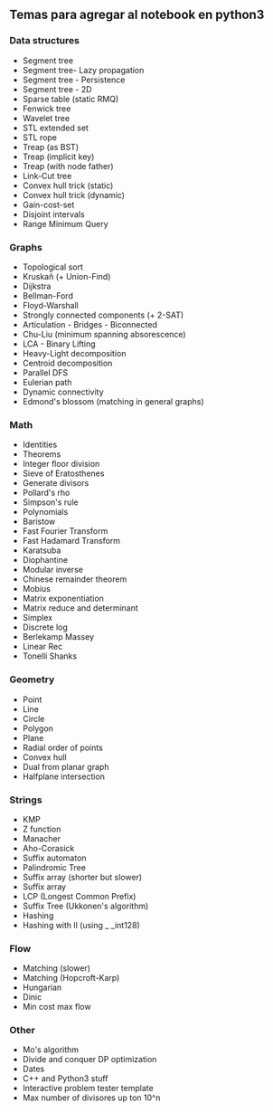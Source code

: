 Temas para agregar al notebook en python3
------

### Data structures

- Segment tree
- Segment tree- Lazy propagation
- Segment tree - Persistence
- Segment tree - 2D
- Sparse table (static RMQ)
- Fenwick tree
- Wavelet tree
- STL extended set
- STL rope
- Treap (as BST)
- Treap (implicit key)
- Treap (with node father)
- Link-Cut tree
- Convex hull trick (static)
- Convex hull trick (dynamic)
- Gain-cost-set
- Disjoint intervals
- Range Minimum Query


### Graphs
- Topological sort
- Kruskañ (+ Union-Find)
- Dijkstra
- Bellman-Ford
- Floyd-Warshall
- Strongly connected components (+ 2-SAT)
- Articulation - Bridges - Biconnected
- Chu-Liu (minimum spanning absorescence)
- LCA - Binary Lifting
- Heavy-Light decomposition
- Centroid decomposition
- Parallel DFS
- Eulerian path
- Dynamic connectivity
- Edmond's blossom (matching in general graphs)


### Math
- Identities
- Theorems
- Integer floor division
- Sieve of Eratosthenes
- Generate divisors
- Pollard's rho
- Simpson's rule
- Polynomials
- Baristow
- Fast Fourier Transform
- Fast Hadamard Transform
- Karatsuba
- Diophantine
- Modular inverse
- Chinese remainder theorem
- Mobius
- Matrix exponentiation
- Matrix reduce and determinant
- Simplex
- Discrete log
- Berlekamp Massey
- Linear Rec
- Tonelli Shanks


### Geometry
- Point
- Line
- Circle
- Polygon
- Plane
- Radial order of points
- Convex hull
- Dual from planar graph
- Halfplane intersection


### Strings
- KMP
- Z function
- Manacher
- Aho-Corasick
- Suffix automaton
- Palindromic Tree
- Suffix array (shorter but slower)
- Suffix array
- LCP (Longest Common Prefix)
- Suffix Tree (Ukkonen's algorithm)
- Hashing
- Hashing with ll (using \_ \_int128)


### Flow

- Matching (slower)
- Matching (Hopcroft-Karp)
- Hungarian
- Dinic
- Min cost max flow

### Other
- Mo's algorithm
- Divide and conquer DP optimization
- Dates
- C++ and Python3 stuff
- Interactive problem tester template
- Max number of divisores up ton 10^n
